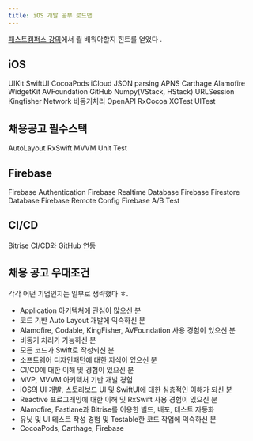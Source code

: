 ```yaml
---
title: iOS 개발 공부 로드맵
---
```


[패스트캠퍼스 강의](https://fastcampus.co.kr/dev_online_iosappfinal)에서 뭘 배워야할지 힌트를 얻었다
.

## iOS

UIKit SwiftUI CocoaPods iCloud JSON parsing APNS Carthage Alamofire WidgetKit AVFoundation GitHub
Numpy(VStack, HStack) URLSession Kingfisher Network 비동기처리 OpenAPI RxCocoa XCTest UITest

## 채용공고 필수스택

AutoLayout RxSwift MVVM Unit Test

## Firebase

Firebase Authentication Firebase Realtime Database Firebase Firestore Database Firebase Remote
Config Firebase A/B Test

## CI/CD

Bitrise CI/CD와 GitHub 연동

## 채용 공고 우대조건

각각 어떤 기업인지는 일부로 생략했다 ㅎ.

- Application 아키텍쳐에 관심이 많으신 분
- 코드 기반 Auto Layout 개발에 익숙하신 분
- Alamofire, Codable, KingFisher, AVFoundation 사용 경험이 있으신 분
- 비동기 처리가 가능하신 분
- 모든 코드가 Swift로 작성되신 분
- 소프트웨어 디자인패턴에 대한 지식이 있으신 분
- CI/CD에 대한 이해 및 경험이 있으신 분
- MVP, MVVM 아키텍처 기반 개발 경험
- iOS의 UI 개발, 스토리보드 UI 및 SwiftUI에 대한 심층적인 이해가 되신 분
- Reactive 프로그래밍에 대한 이해 및 RxSwift 사용 경험이 있으신 분
- Alamofire, Fastlane과 Bitrise를 이용한 빌드, 배포, 테스트 자동화
- 유닛 및 UI 테스트 작성 경험 및 Testable한 코드 작업에 익숙하신 분
- CocoaPods, Carthage, Firebase
